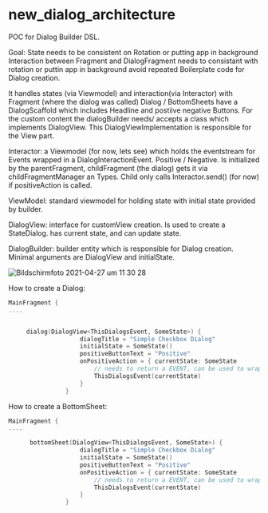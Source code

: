 # new_dialog_architecture
POC for Dialog Builder DSL. 

Goal:
State needs to be consistent on Rotation or putting app in background
Interaction between Fragment and DialogFragment needs to consistant with rotation or puttin app in background
avoid repeated Boilerplate code for Dialog creation.

It handles states (via Viewmodel) and interaction(via Interactor) with Fragment (where the dialog was called)
Dialog / BottomSheets have a DialogScaffold which includes Headline and postiive negative Buttons.
For the custom content the dialogBuilder needs/ accepts a class which implements DialogView. This DialogViewImplementation is responsible for the View part.

Interactor:
a Viewmodel (for now, lets see) which holds the eventstream for Events wrapped in a DialogInteractionEvent. Positive / Negative. Is initialized by the parentFragment, childFragment (the dialog) gets it via childFragmentManager an Types.
Child only calls Interactor.send() (for now) if positiveAction is called.

ViewModel:
standard viewmodel for holding state with initial state provided by builder.

DialogView:
interface for customView creation. Is used to create a StateDialog. has current state, and can update state.


DialogBuilder:
builder entity which is responsible for Dialog creation. Minimal arguments are DialogView and initialState.



![Bildschirmfoto 2021-04-27 um 11 30 28](https://user-images.githubusercontent.com/15572029/116221712-28479680-a74e-11eb-824f-a076c79c3e75.png)



How to create a Dialog:

````kotlin
MainFragment {
....


     dialog(DialogView<ThisDialogsEvent, SomeState>) {
                    dialogTitle = "Simple Checkbox Dialog"
                    initialState = SomeState()
                    positiveButtonText = "Positive"
                    onPositiveAction = { currentState: SomeState
                        // needs to return a EVENT, can be used to wrap state with event to update fragment with dialogstate
                        ThisDialogsEvent(currentState)
                    }
                }

````


How to create a BottomSheet:
````kotlin
MainFragment {
....

      bottomSheet(DialogView<ThisDialogsEvent, SomeState>) {
                    dialogTitle = "Simple Checkbox Dialog"
                    initialState = SomeState()
                    positiveButtonText = "Positive"
                    onPositiveAction = { currentState: SomeState
                        // needs to return a EVENT, can be used to wrap state with event to update fragment with dialogstate
                        ThisDialogsEvent(currentState)
                    }
                }

````

